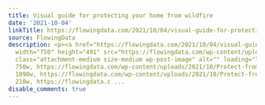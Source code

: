 ```yaml
---
title: Visual guide for protecting your home from wildfire
date: '2021-10-04'
linkTitle: https://flowingdata.com/2021/10/04/visual-guide-for-protecting-your-home-from-wildfire/
source: FlowingData
description: <p><a href="https://flowingdata.com/2021/10/04/visual-guide-for-protecting-your-home-from-wildfire/"><img
  width="750" height="491" src="https://flowingdata.com/wp-content/uploads/2021/10/Protect-from-wildfire-750x491.png"
  class="attachment-medium size-medium wp-post-image" alt="" loading="lazy" srcset="https://flowingdata.com/wp-content/uploads/2021/10/Protect-from-wildfire-750x491.png
  750w, https://flowingdata.com/wp-content/uploads/2021/10/Protect-from-wildfire-1090x714.png
  1090w, https://flowingdata.com/wp-content/uploads/2021/10/Protect-from-wildfire-210x138.png
  210w, https://flowingdata.c ...
disable_comments: true
---
```

<p><a href="https://flowingdata.com/2021/10/04/visual-guide-for-protecting-your-home-from-wildfire/"><img width="750" height="491" src="https://flowingdata.com/wp-content/uploads/2021/10/Protect-from-wildfire-750x491.png" class="attachment-medium size-medium wp-post-image" alt="" loading="lazy" srcset="https://flowingdata.com/wp-content/uploads/2021/10/Protect-from-wildfire-750x491.png 750w, https://flowingdata.com/wp-content/uploads/2021/10/Protect-from-wildfire-1090x714.png 1090w, https://flowingdata.com/wp-content/uploads/2021/10/Protect-from-wildfire-210x138.png 210w, https://flowingdata.c ...